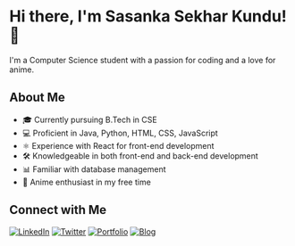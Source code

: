 # Hi there, I'm Sasanka Sekhar Kundu! 👋

I'm a Computer Science student with a passion for coding and a love for anime. 

## About Me

- 🎓 Currently pursuing B.Tech in CSE
- 💻 Proficient in Java, Python, HTML, CSS, JavaScript
- ⚛️ Experience with React for front-end development
- 🛠️ Knowledgeable in both front-end and back-end development
- 📊 Familiar with database management
- 🌟 Anime enthusiast in my free time

## Connect with Me

[![LinkedIn](https://img.shields.io/badge/LinkedIn-Connect-blue?style=flat-square&logo=linkedin)](https://www.linkedin.com/in/sasankasekhar-kundu)
[![Twitter](https://img.shields.io/badge/Twitter-Follow-blue?style=flat-square&logo=twitter)](https://twitter.com/yourtwitterhandle)
[![Portfolio](https://img.shields.io/badge/Portfolio-Visit-brightgreen?style=flat-square&logo=website)](https://www.yourportfolio.com)
[![Blog](https://img.shields.io/badge/Blog-Read-brightgreen?style=flat-square&logo=blogger)](https://www.yourblog.com)
